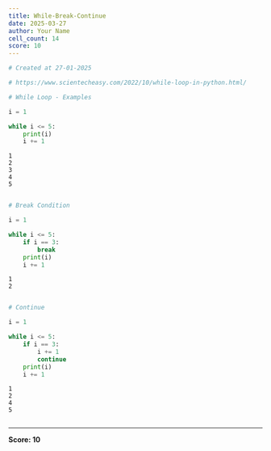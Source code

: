 ```yaml
---
title: While-Break-Continue
date: 2025-03-27
author: Your Name
cell_count: 14
score: 10
---
```


```python
# Created at 27-01-2025
```


```python
# https://www.scientecheasy.com/2022/10/while-loop-in-python.html/
```


```python
# While Loop - Examples
```


```python
i = 1
```


```python
while i <= 5:
    print(i)
    i += 1
```

    1
    2
    3
    4
    5



```python

```


```python
# Break Condition
```


```python
i = 1
```


```python
while i <= 5:
    if i == 3:
        break
    print(i)
    i += 1
```

    1
    2



```python

```


```python
# Continue
```


```python
i = 1
```


```python
while i <= 5:
    if i == 3:
        i += 1
        continue
    print(i)
    i += 1
```

    1
    2
    4
    5



```python

```


---
**Score: 10**

